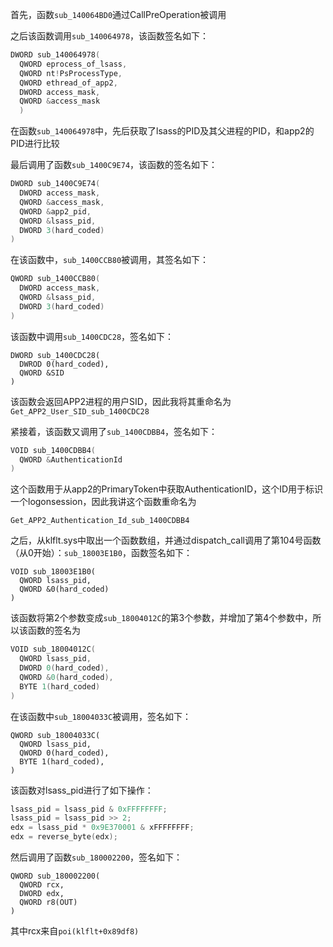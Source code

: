 
首先，函数`sub_140064BD0`通过CallPreOperation被调用

之后该函数调用`sub_140064978`，该函数签名如下：
```c
DWORD sub_140064978(
  QWORD eprocess_of_lsass,
  QWORD nt!PsProcessType,
  QWORD ethread_of_app2,
  DWORD access_mask,
  QWORD &access_mask
  )
```

在函数`sub_140064978`中，先后获取了lsass的PID及其父进程的PID，和app2的PID进行比较

最后调用了函数`sub_1400C9E74`，该函数的签名如下：

```c
DWORD sub_1400C9E74(
  DWORD access_mask,
  QWORD &access_mask,
  QWORD &app2_pid,
  QWORD &lsass_pid,
  DWORD 3(hard_coded)
)
```

在该函数中，`sub_1400CCB80`被调用，其签名如下：

```c
QWORD sub_1400CCB80(
  DWORD access_mask,
  QWORD &lsass_pid,
  DWORD 3(hard_coded)
)
```

该函数中调用`sub_1400CDC28`，签名如下：

```
DWORD sub_1400CDC28(
  DWROD 0(hard_coded),
  QWORD &SID
)
```

该函数会返回APP2进程的用户SID，因此我将其重命名为`Get_APP2_User_SID_sub_1400CDC28`

紧接着，该函数又调用了`sub_1400CDBB4`，签名如下：
```c
VOID sub_1400CDBB4(
  QWORD &AuthenticationId
)
```

这个函数用于从app2的PrimaryToken中获取AuthenticationID，这个ID用于标识一个logonsession，因此我讲这个函数重命名为
```
Get_APP2_Authentication_Id_sub_1400CDBB4
```

之后，从klflt.sys中取出一个函数数组，并通过dispatch_call调用了第104号函数（从0开始）：`sub_18003E1B0`，函数签名如下：
```
VOID sub_18003E1B0(
  QWORD lsass_pid,
  QWORD &0(hard_coded)
)
```

该函数将第2个参数变成`sub_18004012C`的第3个参数，并增加了第4个参数中，所以该函数的签名为
```c
VOID sub_18004012C(
  QWORD lsass_pid,
  DWORD 0(hard_coded),
  QWORD &0(hard_coded),
  BYTE 1(hard_coded)
)
```

在该函数中`sub_18004033C`被调用，签名如下：
```
QWORD sub_18004033C(
  QWORD lsass_pid,
  QWORD 0(hard_coded),
  BYTE 1(hard_coded),
)
```

该函数对lsass_pid进行了如下操作：
```c
lsass_pid = lsass_pid & 0xFFFFFFFF;
lsass_pid = lsass_pid >> 2;
edx = lsass_pid * 0x9E370001 & xFFFFFFFF;
edx = reverse_byte(edx);
```

然后调用了函数`sub_180002200`，签名如下：
```
QWORD sub_180002200(
  QWORD rcx,
  DWORD edx,
  QWORD r8(OUT)
)
```

其中rcx来自`poi(klflt+0x89df8)`



